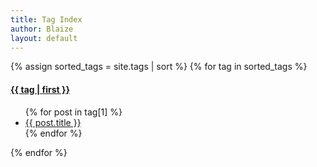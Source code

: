 ```yaml
---
title: Tag Index
author: Blaize
layout: default
---
```

<div>

{% assign sorted_tags = site.tags | sort %}
    {% for tag in sorted_tags %}
    <h4><a id="{{ tag[0] | slugify }}" href="#{{ tag[0] | slugify }}">{{ tag | first }}</a></h4>
	<ul >
      {% for post in tag[1] %}
      <li>  <a href="{{ post.url }}">
      {{ post.title }}
   </a>
	  </li>
      {% endfor %}
    </ul>
    {% endfor %}
</div>